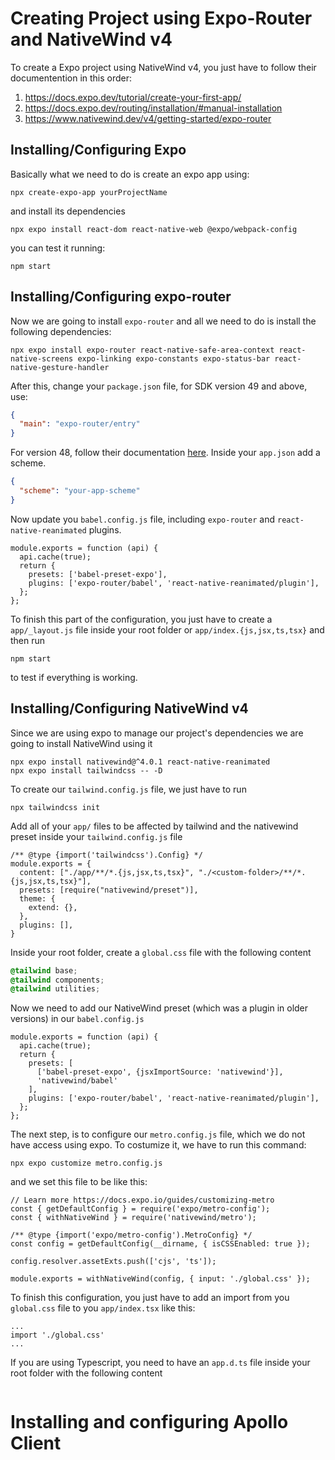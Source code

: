 # Creating Project using Expo-Router and NativeWind v4
To create a Expo project using NativeWind v4, you just have to follow their documentention in this order:

  1. https://docs.expo.dev/tutorial/create-your-first-app/
  2. https://docs.expo.dev/routing/installation/#manual-installation
  3. https://www.nativewind.dev/v4/getting-started/expo-router

## Installing/Configuring Expo
Basically what we need to do is create an expo app using:
```
npx create-expo-app yourProjectName
```
and install its dependencies
```
npx expo install react-dom react-native-web @expo/webpack-config
```
you can test it running:
```
npm start
```

## Installing/Configuring expo-router
Now we are going to install `expo-router` and all we need to do is install the following dependencies:
```
npx expo install expo-router react-native-safe-area-context react-native-screens expo-linking expo-constants expo-status-bar react-native-gesture-handler
```
After this, change your `package.json` file, for SDK version 49 and above, use:
```JSON
{
  "main": "expo-router/entry"
}
```
For version 48, follow their documentation [here](https://docs.expo.dev/routing/installation/#setup-entry-point).
Inside your `app.json` add a scheme.
```JSON
{
  "scheme": "your-app-scheme"
}
```
Now update you `babel.config.js` file, including `expo-router` and `react-native-reanimated` plugins.

```JS
module.exports = function (api) {
  api.cache(true);
  return {
    presets: ['babel-preset-expo'],
    plugins: ['expo-router/babel', 'react-native-reanimated/plugin'],
  };
};
```
To finish this part of the configuration, you just have to create a `app/_layout.js` file inside your root folder or `app/index.{js,jsx,ts,tsx}` and then run 
```
npm start
```
to test if everything is working.

## Installing/Configuring NativeWind v4
Since we are using expo to manage our project's dependencies we are going to install NativeWind using it
```
npx expo install nativewind@^4.0.1 react-native-reanimated
npx expo install tailwindcss -- -D
```
To create our `tailwind.config.js` file, we just have to run
```
npx tailwindcss init
```
Add all of your `app/` files to be affected by tailwind and the nativewind preset inside your `tailwind.config.js` file
```JS
/** @type {import('tailwindcss').Config} */
module.exports = {
  content: ["./app/**/*.{js,jsx,ts,tsx}", "./<custom-folder>/**/*.{js,jsx,ts,tsx}"],
  presets: [require("nativewind/preset")],
  theme: {
    extend: {},
  },
  plugins: [],
}
```

Inside your root folder, create a `global.css` file with the following content
```CSS
@tailwind base;
@tailwind components;
@tailwind utilities;
```
Now we need to add our NativeWind preset (which was a plugin in older versions) in our `babel.config.js`
```JS
module.exports = function (api) {
  api.cache(true);
  return {
    presets: [
      ['babel-preset-expo', {jsxImportSource: 'nativewind'}],
      'nativewind/babel'
    ],
    plugins: ['expo-router/babel', 'react-native-reanimated/plugin'],
  };
};
```
The next step, is to configure our `metro.config.js` file, which we do not have access using expo. To costumize it, we have to run this command:
```
npx expo customize metro.config.js
```
and we set this file to be like this:
```JS
// Learn more https://docs.expo.io/guides/customizing-metro
const { getDefaultConfig } = require('expo/metro-config');
const { withNativeWind } = require('nativewind/metro');

/** @type {import('expo/metro-config').MetroConfig} */
const config = getDefaultConfig(__dirname, { isCSSEnabled: true });

config.resolver.assetExts.push(['cjs', 'ts']);

module.exports = withNativeWind(config, { input: './global.css' });
```
To finish this configuration, you just have to add an import from you `global.css` file to you `app/index.tsx` like this:
```TSX
...
import './global.css'
...

```
If you are using Typescript, you need to have an `app.d.ts` file inside your root folder with the following content
```TS

```
# Installing and configuring Apollo Client
